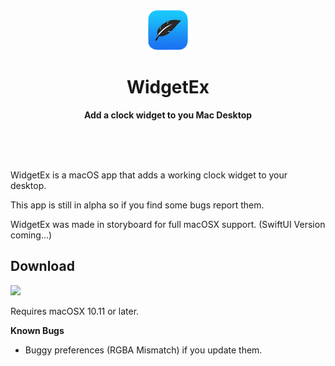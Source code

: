 <div align="center">
	<img src="https://raw.githubusercontent.com/WolfHexPlus/WidgetEx/main/icon.png" width="64" height="64">
	<h1>WidgetEx</h1>
	<p>
		<b>Add a clock widget to you Mac Desktop</b>
	</p>
	<br>
	<br>
	<br>
</div>

WidgetEx is a macOS app that adds a working clock widget to your desktop.

This app is still in alpha so if you find some bugs report them.

WidgetEx was made in storyboard for full macOSX support. (SwiftUI Version coming...)

## Download

[![](https://github.com/WolfHexPlus/WidgetEx)](https://apps.apple.com/app/id1351639930)

Requires macOSX 10.11 or later.

**Known Bugs**

- Buggy preferences (RGBA Mismatch) if you update them.
